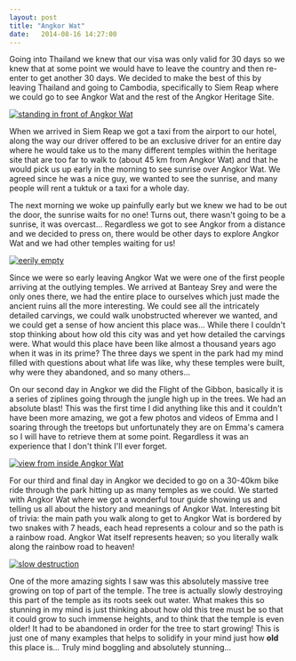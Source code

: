 ```yaml
---
layout: post
title: "Angkor Wat"
date:   2014-08-16 14:27:00
---
```


Going into Thailand we knew that our visa was only valid for 30 days so we knew that at some point we would have to leave the country and then re-enter to get another 30 days. We decided to make the best of this by leaving Thailand and going to Cambodia, specifically to Siem Reap where we could go to see Angkor Wat and the rest of the Angkor Heritage Site.

[![standing in front of Angkor Wat](http://i.imgur.com/acR4vbwl.jpg)](http://i.imgur.com/acR4vbw.jpg)

When we arrived in Siem Reap we got a taxi from the airport to our hotel, along the way our driver offered to be an exclusive driver for an entire day where he would take us to the many different temples within the heritage site that are too far to walk to (about 45 km from Angkor Wat) and that he would pick us up early in the morning to see sunrise over Angkor Wat. We agreed since he was a nice guy, we wanted to see the sunrise, and many people will rent a tuktuk or a taxi for a whole day.

The next morning we woke up painfully early but we knew we had to be out the door, the sunrise waits for no one! Turns out, there wasn't going to be a sunrise, it was overcast... Regardless we got to see Angkor from a distance and we decided to press on, there would be other days to explore Angkor Wat and we had other temples waiting for us!

[![eerily empty](http://i.imgur.com/TSYXfuJl.jpg)](http://i.imgur.com/TSYXfuJ.jpg)

Since we were so early leaving Angkor Wat we were one of the first people arriving at the outlying temples. We arrived at Banteay Srey and were the only ones there, we had the entire place to ourselves which just made the ancient ruins all the more interesting. We could see all the intricately detailed carvings, we could walk unobstructed wherever we wanted, and we could get a sense of how ancient this place was... While there I couldn't stop thinking about how old this city was and yet how detailed the carvings were. What would this place have been like almost a thousand years ago when it was in its prime? The three days we spent in the park had my mind filled with questions about what life was like, why these temples were built, why were they abandoned, and so many others...

On our second day in Angkor we did the Flight of the Gibbon, basically it is a series of ziplines going through the jungle high up in the trees. We had an absolute blast! This was the first time I did anything like this and it couldn't have been more amazing, we got a few photos and videos of Emma and I soaring through the treetops but unfortunately they are on Emma's camera so I will have to retrieve them at some point. Regardless it was an experience that I don't think I'll ever forget.

[![view from inside Angkor Wat](http://i.imgur.com/hh47X0dl.jpg)](http://i.imgur.com/hh47X0d.jpg)

For our third and final day in Angkor we decided to go on a 30-40km bike ride through the park hitting up as many temples as we could. We started with Angkor Wat where we got a wonderful tour guide showing us and telling us all about the history and meanings of Angkor Wat. Interesting bit of trivia: the main path you walk along to get to Angkor Wat is bordered by two snakes with 7 heads, each head represents a colour and so the path is a rainbow road. Angkor Wat itself represents heaven; so you literally walk along the rainbow road to heaven!

[![slow destruction](http://i.imgur.com/AtB9uTXl.jpg)](http://i.imgur.com/AtB9uTX.jpg)

One of the more amazing sights I saw was this absolutely massive tree growing on top of part of the temple. The tree is actually slowly destroying this part of the temple as its roots seek out water. What makes this so stunning in my mind is just thinking about how old this tree must be so that it could grow to such immense heights, and to think that the temple is even older! It had to be abandoned in order for the tree to start growing! This is just one of many examples that helps to solidify in your mind just how **old** this place is... Truly mind boggling and absolutely stunning...
